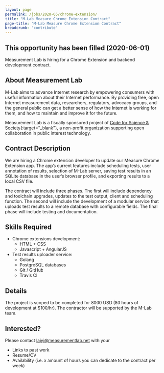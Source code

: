 ```yaml
---
layout: page
permalink: /jobs/2020-05/chrome-extension/
title: "M-Lab Measure Chrome Extension Contract"
page-title: "M-Lab Measure Chrome Extension Contract"
breadcrumb: "contribute"
---
```


## This opportunity has been filled (2020-06-01)

Measurement Lab is hiring for a Chrome Extension and backend development contract.

## About Measurement Lab

M-Lab aims to advance Internet research by empowering consumers with useful information about their Internet performance. By providing free, open Internet measurement data, researchers, regulators, advocacy groups, and the general public can get a better sense of how the Internet is working for them, and how to maintain and improve it for the future.

Measurement Lab is a fiscally sponsored project of [Code for Science & Society](https://codeforscience.org/){:target="_blank"}, a non-profit organization supporting open collaboration in public interest technology.

## Contract Description

We are hiring a Chrome extension developer to update our Measure Chrome Extension app. The app’s current features include scheduling tests, user annotation of results, selection of M-Lab server, saving test results in an SQLite database in the user’s browser profile, and exporting results to a local CSV file.

The contract will include three phases. The first will include dependency and toolchain upgrades, updates to the test output, client and scheduling function. The second will include the development of a modular service that uploads test results to a remote database with configurable fields. The final phase will include testing and documentation.

## Skills Required

* Chrome extensions development:
  * HTML + CSS
  * Javascript + AngularJS
* Test results uploader service:
  * Golang
  * PostgreSQL databases
  * Git / GitHub
  * Travis CI

## Details

The project is scoped to be completed for 8000 USD (80 hours of development at $100/hr). The contractor will be supported by the M-Lab team.

## Interested?

Please contact laiyi@measurementlab.net with your

* Links to past work
* Resume/CV
* Availability (i.e. x amount of hours you can dedicate to the contract per week)
